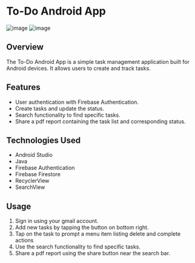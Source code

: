 # To-Do Android App
![image](https://github.com/Malini-ux/To-Do-Android-App/assets/114894629/2b7b9d8d-3290-4c8b-837b-1e0e9a2cde22)
![image](https://github.com/Malini-ux/To-Do-Android-App/assets/114894629/c4e9917c-14af-4a74-9f34-5ec5df815d44)

## Overview
The To-Do Android App is a simple task management application built for Android devices. It allows users to create and track tasks.

## Features
- User authentication with Firebase Authentication.
- Create tasks and update the status.
- Search functionality to find specific tasks.
- Share a pdf report containing the task list and corresponding status.

## Technologies Used
- Android Studio
- Java
- Firebase Authentication
- Firebase Firestore
- RecyclerView
- SearchView

## Usage
1. Sign in using your gmail account.
2. Add new tasks by tapping the button on bottom right.
3. Tap on the task to prompt a menu item listing delete and complete actions
4. Use the search functionality to find specific tasks.
4. Share a pdf report using the share button near the search bar.
